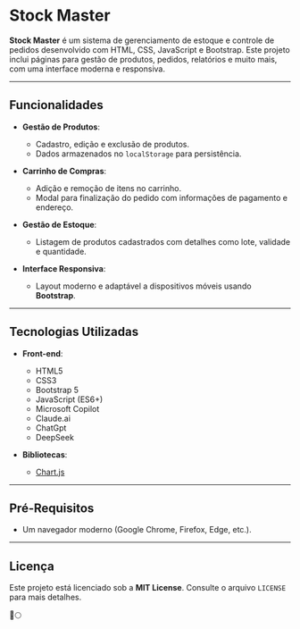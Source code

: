 # Stock Master

**Stock Master** é um sistema de gerenciamento de estoque e controle de pedidos desenvolvido com HTML, CSS, JavaScript e Bootstrap. Este projeto inclui páginas para gestão de produtos, pedidos, relatórios e muito mais, com uma interface moderna e responsiva.

---

## Funcionalidades

- **Gestão de Produtos**:

  - Cadastro, edição e exclusão de produtos.
  - Dados armazenados no `localStorage` para persistência.

- **Carrinho de Compras**:

  - Adição e remoção de itens no carrinho.
  - Modal para finalização do pedido com informações de pagamento e endereço.

- **Gestão de Estoque**:

  - Listagem de produtos cadastrados com detalhes como lote, validade e quantidade.

- **Interface Responsiva**:
  - Layout moderno e adaptável a dispositivos móveis usando **Bootstrap**.

---

## Tecnologias Utilizadas

- **Front-end**:

  - HTML5
  - CSS3
  - Bootstrap 5
  - JavaScript (ES6+)
  - Microsoft Copilot
  - Claude.ai
  - ChatGpt
  - DeepSeek

- **Bibliotecas**:
  - [Chart.js](https://www.chartjs.org/)

---

## Pré-Requisitos

- Um navegador moderno (Google Chrome, Firefox, Edge, etc.).

---

## Licença

Este projeto está licenciado sob a **MIT License**. Consulte o arquivo `LICENSE` para mais detalhes.

🚀🌕

